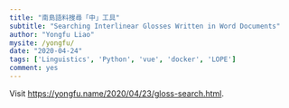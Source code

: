 ```yaml
---
title: "南島語料搜尋「中」工具"
subtitle: "Searching Interlinear Glosses Written in Word Documents"
author: "Yongfu Liao"
mysite: /yongfu/
date: "2020-04-24"
tags: ['Linguistics', 'Python', 'vue', 'docker', 'LOPE']
comment: yes
---
```



Visit <https://yongfu.name/2020/04/23/gloss-search.html>.